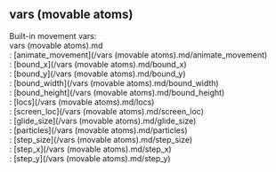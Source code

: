 ## vars (movable atoms)    
Built-in movement vars:    
vars (movable atoms).md    
:   [animate_movement](/vars (movable atoms).md/animate_movement)    
:   [bound_x](/vars (movable atoms).md/bound_x)    
:   [bound_y](/vars (movable atoms).md/bound_y)    
:   [bound_width](/vars (movable atoms).md/bound_width)    
:   [bound_height](/vars (movable atoms).md/bound_height)    
:   [locs](/vars (movable atoms).md/locs)    
:   [screen_loc](/vars (movable atoms).md/screen_loc)    
:   [glide_size](/vars (movable atoms).md/glide_size)    
:   [particles](/vars (movable atoms).md/particles)    
:   [step_size](/vars (movable atoms).md/step_size)    
:   [step_x](/vars (movable atoms).md/step_x)    
:   [step_y](/vars (movable atoms).md/step_y)  